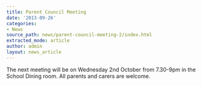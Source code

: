```yaml
---
title: Parent Council Meeting
date: '2013-09-26'
categories:
- News
source_path: news/parent-council-meeting-2/index.html
extracted_mode: article
author: admin
layout: news_article
---
```

The next meeting will be on Wednesday 2nd October from 7.30-9pm in the School Dining room. All parents and carers are welcome.
